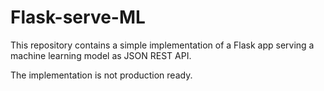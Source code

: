 # Flask-serve-ML

This repository contains a simple implementation of a Flask app serving a machine learning model as JSON REST API.

The implementation is not production ready.
